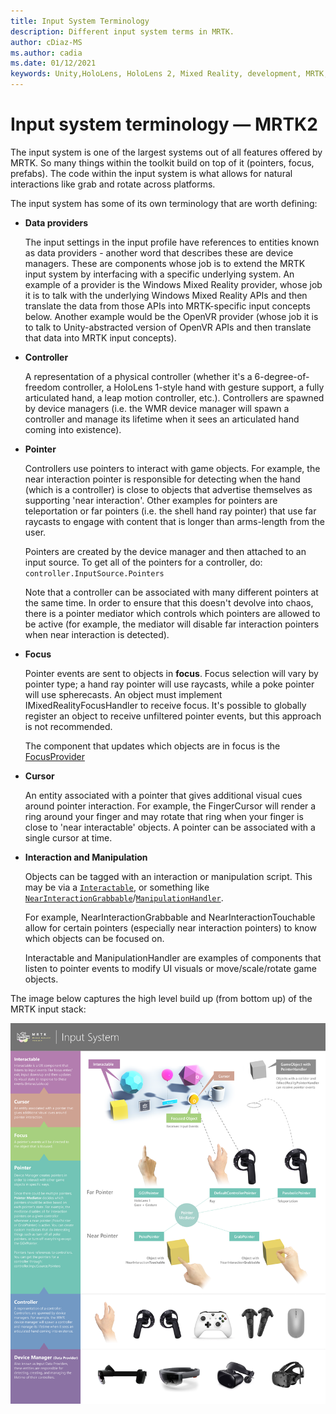```yaml
---
title: Input System Terminology
description: Different input system terms in MRTK.
author: cDiaz-MS
ms.author: cadia
ms.date: 01/12/2021
keywords: Unity,HoloLens, HoloLens 2, Mixed Reality, development, MRTK, Input,
---
```


# Input system terminology &#8212; MRTK2

The input system is one of the largest systems out of all features offered by MRTK.
So many things within the toolkit build on top of it (pointers, focus, prefabs). The code within the input
system is what allows for natural interactions like grab and rotate across platforms.

The input system has some of its own terminology that are worth defining:

- **Data providers**

    The input settings in the input profile have references to entities known as data providers - another word
    that describes these are device managers. These are components whose job is to extend the MRTK input system
    by interfacing with a specific underlying system. An example of a provider is the Windows Mixed Reality provider,
    whose job it is to talk with the underlying Windows Mixed Reality APIs and then translate the data from
    those APIs into MRTK-specific input concepts below. Another example would be the OpenVR provider (whose job it
    is to talk to Unity-abstracted version of OpenVR APIs and then translate that data into MRTK input concepts).

- **Controller**

    A representation of a physical controller (whether it's a 6-degree-of-freedom controller, a HoloLens 1-style
    hand with gesture support, a fully articulated hand, a leap motion controller, etc.). Controllers are spawned
    by device managers (i.e. the WMR device manager will spawn a controller and manage its lifetime when it sees an
    articulated hand coming into existence).

- **Pointer**

    Controllers use pointers to interact with game objects. For example, the near interaction pointer is
    responsible for detecting when the hand (which is a controller) is close to objects that advertise
    themselves as supporting 'near interaction'. Other examples for pointers are teleportation or far
    pointers (i.e. the shell hand ray pointer) that use far raycasts to engage with content that is
    longer than arms-length from the user.

    Pointers are created by the device manager and then attached to an input source. To get all of the
    pointers for a controller, do: `controller.InputSource.Pointers`

    Note that a controller can be associated with many different pointers at the same time. In order
    to ensure that this doesn't devolve into chaos, there is a pointer mediator which controls which
    pointers are allowed to be active (for example, the mediator will disable far interaction pointers
    when near interaction is detected).

- **Focus**

    Pointer events are sent to objects in **focus**. Focus selection will vary by pointer type; a hand ray
    pointer will use raycasts, while a poke pointer will use spherecasts. An object must implement
    IMixedRealityFocusHandler to receive focus. It's possible to globally register an object to receive
    unfiltered pointer events, but this approach is not recommended.

    The component that updates which objects are in focus is the [FocusProvider](xref:Microsoft.MixedReality.Toolkit.Input.FocusProvider)

- **Cursor**

    An entity associated with a pointer that gives additional visual cues around pointer interaction. For example,
    the FingerCursor will render a ring around your finger and may rotate that ring when your finger is close to
    'near interactable' objects. A pointer can be associated with a single cursor at time.

- **Interaction and Manipulation**

    Objects can be tagged with an interaction or manipulation script. This may be via a [`Interactable`](xref:Microsoft.MixedReality.Toolkit.UI.Interactable), or something like
    [`NearInteractionGrabbable`](xref:Microsoft.MixedReality.Toolkit.Input.NearInteractionGrabbable)/[`ManipulationHandler`](xref:Microsoft.MixedReality.Toolkit.UI.ManipulationHandler).

    For example, NearInteractionGrabbable and NearInteractionTouchable allow for certain pointers (especially
    near interaction pointers) to know which objects can be focused on.

    Interactable and ManipulationHandler are examples of components that listen to pointer events to modify
    UI visuals or move/scale/rotate game objects.

The image below captures the high level build up (from bottom up) of the MRTK input stack:

![Input System Diagram](../features/images/input/MRTK_InputSystem.png)
